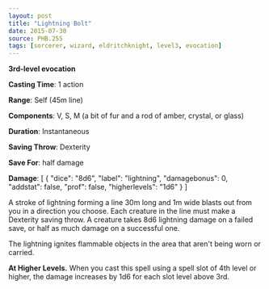 ```yaml
---
layout: post
title: "Lightning Bolt"
date: 2015-07-30
source: PHB.255
tags: [sorcerer, wizard, eldritchknight, level3, evocation]
---
```


**3rd-level evocation**

**Casting Time**: 1 action

**Range**: Self (45m line)

**Components**: V, S, M (a bit of fur and a rod of amber, crystal, or glass)

**Duration**: Instantaneous

**Saving Throw**: Dexterity

**Save For**: half damage

**Damage**: [ { "dice": "8d6", "label": "lightning", "damagebonus": 0, "addstat": false, "prof": false, "higherlevels": "1d6" } ]

A stroke of lightning forming a line 30m long and 1m wide blasts out from you in a direction you choose. Each creature in the line must make a Dexterity saving throw. A creature takes 8d6 lightning damage on a failed save, or half as much damage on a successful one.

The lightning ignites flammable objects in the area that aren't being worn or carried.

**At Higher Levels.** When you cast this spell using a spell slot of 4th level or higher, the damage increases by 1d6 for each slot level above 3rd.
